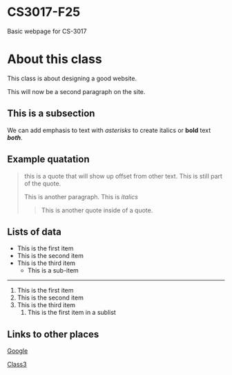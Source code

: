# CS3017-F25
Basic webpage for CS-3017

# About this class
This class is about designing a good website. 

This will now be a second paragraph on the site.  

## This is a subsection
We can add emphasis to text with *asterisks* to create italics or **bold** text ***both***. 

## Example quatation
> this is a quote that will show up offset from other text.
> This is still part of the quote.
>
> This is another paragraph.  This is *italics*
>
> >This is another quote inside of a quote.

## Lists of data 

+ This is the first item
+ This is the second item
+ This is the third item
    +  This is a sub-item

----------------------------

1. This is the first item
1. This is the second item
1. This is the third item
    1. This is the first item in a sublist


## Links to other places
[Google](https://www.google.com/)

[Class3](class3)





